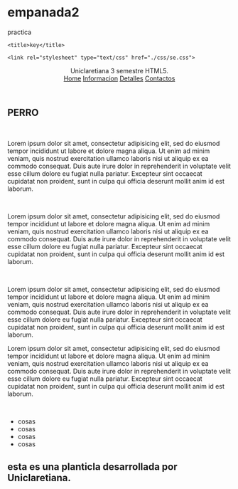 # empanada2
practica
<!DOCTYPE html>
<html lang="en">
<head>
	<meta charset="utf-8">
	
	<title>key</title>

	<link rel="stylesheet" type="text/css" href="./css/se.css">
</head>
<body>
	<header>
		<div class="centra">
			<div class="logo">
				Uniclaretiana 3 semestre HTML5.
			</div>
	<nav>
		 <a href="#" class="nalink">Home</a>
		 <a href="#" class="nalink">Informacion</a>
		 <a href="#" class="nalink">Detalles</a>
		 <a href="#" class="nalink">Contactos</a>
	</nav> 
		</div>
	</header>
	<section class="contenido centra">
		<h1>PERRO</h1><br>
		<p>Lorem ipsum dolor sit amet, consectetur adipisicing elit, sed do eiusmod
		tempor incididunt ut labore et dolore magna aliqua. Ut enim ad minim veniam,
		quis nostrud exercitation ullamco laboris nisi ut aliquip ex ea commodo
		consequat. Duis aute irure dolor in reprehenderit in voluptate velit esse
		cillum dolore eu fugiat nulla pariatur. Excepteur sint occaecat cupidatat non
		proident, sunt in culpa qui officia deserunt mollit anim id est laborum.</p><br>
		<p>Lorem ipsum dolor sit amet, consectetur adipisicing elit, sed do eiusmod
		tempor incididunt ut labore et dolore magna aliqua. Ut enim ad minim veniam,
		quis nostrud exercitation ullamco laboris nisi ut aliquip ex ea commodo
		consequat. Duis aute irure dolor in reprehenderit in voluptate velit esse
		cillum dolore eu fugiat nulla pariatur. Excepteur sint occaecat cupidatat non
		proident, sunt in culpa qui officia deserunt mollit anim id est laborum.</p><br>
		<p>Lorem ipsum dolor sit amet, consectetur adipisicing elit, sed do eiusmod
		tempor incididunt ut labore et dolore magna aliqua. Ut enim ad minim veniam,
		quis nostrud exercitation ullamco laboris nisi ut aliquip ex ea commodo
		consequat. Duis aute irure dolor in reprehenderit in voluptate velit esse
		cillum dolore eu fugiat nulla pariatur. Excepteur sint occaecat cupidatat non
		proident, sunt in culpa qui officia deserunt mollit anim id est laborum.</p>
		<p>Lorem ipsum dolor sit amet, consectetur adipisicing elit, sed do eiusmod
		tempor incididunt ut labore et dolore magna aliqua. Ut enim ad minim veniam,
		quis nostrud exercitation ullamco laboris nisi ut aliquip ex ea commodo
		consequat. Duis aute irure dolor in reprehenderit in voluptate velit esse
		cillum dolore eu fugiat nulla pariatur. Excepteur sint occaecat cupidatat non
		proident, sunt in culpa qui officia deserunt mollit anim id est laborum.</p><br>
	</section>
	<ul>
		<p>
			<li>cosas</li>
			<li>cosas</li>
			<li>cosas</li>
			<li>cosas</li>
		</p>
	</ul>
	<footer>
		<h2>esta es una planticla desarrollada por Uniclaretiana.</h2><br>
	</footer>
</body>
</html>
